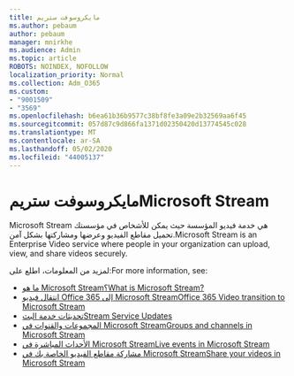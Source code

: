 ```yaml
---
title: مايكروسوفت ستريم
ms.author: pebaum
author: pebaum
manager: mnirkhe
ms.audience: Admin
ms.topic: article
ROBOTS: NOINDEX, NOFOLLOW
localization_priority: Normal
ms.collection: Adm_O365
ms.custom:
- "9001509"
- "3569"
ms.openlocfilehash: b6ea61b36b9577c38bf8fe3a09e2b32569aa6f45
ms.sourcegitcommit: 057d87c9d866fa1371d02350420d13774545c028
ms.translationtype: MT
ms.contentlocale: ar-SA
ms.lasthandoff: 05/02/2020
ms.locfileid: "44005137"
---
```

# <a name="microsoft-stream"></a><span data-ttu-id="ce402-102">مايكروسوفت ستريم</span><span class="sxs-lookup"><span data-stu-id="ce402-102">Microsoft Stream</span></span>

<span data-ttu-id="ce402-103">Microsoft Stream هي خدمة فيديو المؤسسة حيث يمكن للأشخاص في مؤسستك تحميل مقاطع الفيديو وعرضها ومشاركتها بشكل آمن.</span><span class="sxs-lookup"><span data-stu-id="ce402-103">Microsoft Stream is an Enterprise Video service where people in your organization can upload, view, and share videos securely.</span></span> 

<span data-ttu-id="ce402-104">لمزيد من المعلومات، اطلع على:</span><span class="sxs-lookup"><span data-stu-id="ce402-104">For more information, see:</span></span>

- [<span data-ttu-id="ce402-105">ما هو Microsoft Stream؟</span><span class="sxs-lookup"><span data-stu-id="ce402-105">What is Microsoft Stream?</span></span>](https://docs.microsoft.com/stream/overview)
- [<span data-ttu-id="ce402-106">انتقال فيديو Office 365 إلى Microsoft Stream</span><span class="sxs-lookup"><span data-stu-id="ce402-106">Office 365 Video transition to Microsoft Stream</span></span>](https://docs.microsoft.com/stream/migrate-from-office-365)
- [<span data-ttu-id="ce402-107">تحديثات خدمة البث</span><span class="sxs-lookup"><span data-stu-id="ce402-107">Stream Service Updates</span></span>](https://techcommunity.microsoft.com/t5/microsoft-stream-service-updates/bd-p/StreamAnnouncements)
- [<span data-ttu-id="ce402-108">المجموعات والقنوات في Microsoft Stream</span><span class="sxs-lookup"><span data-stu-id="ce402-108">Groups and channels in Microsoft Stream</span></span>](https://docs.microsoft.com/stream/groups-channels-organization)
- [<span data-ttu-id="ce402-109">الأحداث المباشرة في Microsoft Stream</span><span class="sxs-lookup"><span data-stu-id="ce402-109">Live events in Microsoft Stream</span></span>](https://docs.microsoft.com/stream/live-event-overview)
- [<span data-ttu-id="ce402-110">مشاركة مقاطع الفيديو الخاصة بك في Microsoft Stream</span><span class="sxs-lookup"><span data-stu-id="ce402-110">Share your videos in Microsoft Stream</span></span>](https://docs.microsoft.com/stream/portal-share-video)
